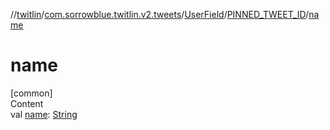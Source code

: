 //[twitlin](../../../index.md)/[com.sorrowblue.twitlin.v2.tweets](../../index.md)/[UserField](../index.md)/[PINNED_TWEET_ID](index.md)/[name](name.md)



# name  
[common]  
Content  
val [name](name.md): [String](https://kotlinlang.org/api/latest/jvm/stdlib/kotlin/-string/index.html)  



